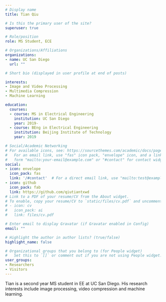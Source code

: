 ```yaml
---
# Display name
title: Tian Qiu

# Is this the primary user of the site?
superuser: true

# Role/position
role: MS Student, ECE

# Organizations/Affiliations
organizations:
- name: UC San Diego
  url: ""

# Short bio (displayed in user profile at end of posts)

interests:
- Image and Video Processing
- Multimedia Compression
- Machine Learning

education:
  courses:
  - course: MS in Electrical Engineering
    institution: UC San Diego 
    year: 2019-
  - course: BEng in Electrical Engineering
    institution: Beijing Institute of Technology
    year: 2019

# Social/Academic Networking
# For available icons, see: https://sourcethemes.com/academic/docs/page-builder/#icons
#   For an email link, use "fas" icon pack, "envelope" icon, and a link in the
#   form "mailto:your-email@example.com" or "#contact" for contact widget.
social:
- icon: envelope
  icon_pack: fas
  link: '/#contact'  # For a direct email link, use "mailto:test@example.org".
- icon: github
  icon_pack: fab
  link: https://github.com/qiutiantxwd
# Link to a PDF of your resume/CV from the About widget.
# To enable, copy your resume/CV to `static/files/cv.pdf` and uncomment the lines below.
# - icon: cv
#   icon_pack: ai
#   link: files/cv.pdf

# Enter email to display Gravatar (if Gravatar enabled in Config)
email: ""

# Highlight the author in author lists? (true/false)
highlight_name: false

# Organizational groups that you belong to (for People widget)
#   Set this to `[]` or comment out if you are not using People widget.
user_groups:
- Researchers
- Visitors
---
```


Tian is a second year MS student in EE at UC San Diego. His research interests include image processing, video compression and machine learning.

